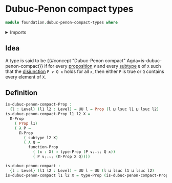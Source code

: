 # Dubuc-Penon compact types

```agda
module foundation.dubuc-penon-compact-types where
```

<details><summary>Imports</summary>

```agda
open import foundation.disjunction
open import foundation.universe-levels

open import foundation-core.propositions
open import foundation-core.subtypes
```

</details>

## Idea

A type is said to be
{{#concept "Dubuc-Penon compact" Agda=is-dubuc-penon-compact}} if for every
[proposition](foundation-core.propositions.md) `P` and every
[subtype](foundation-core.subtypes.md) `Q` of `X` such that the
[disjunction](foundation.disjunction.md) `P ∨ Q x` holds for all `x`, then
either `P` is true or `Q` contains every element of `X`.

## Definition

```agda
is-dubuc-penon-compact-Prop :
  {l : Level} (l1 l2 : Level) → UU l → Prop (l ⊔ lsuc l1 ⊔ lsuc l2)
is-dubuc-penon-compact-Prop l1 l2 X =
  Π-Prop
    ( Prop l1)
    ( λ P →
      Π-Prop
        ( subtype l2 X)
        ( λ Q →
          function-Prop
            ( (x : X) → type-Prop (P ∨₍₋₁₎ Q x))
            ( P ∨₍₋₁₎ (Π-Prop X Q))))

is-dubuc-penon-compact :
  {l : Level} (l1 l2 : Level) → UU l → UU (l ⊔ lsuc l1 ⊔ lsuc l2)
is-dubuc-penon-compact l1 l2 X = type-Prop (is-dubuc-penon-compact-Prop l1 l2 X)
```
